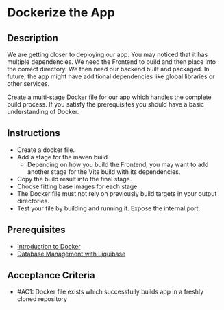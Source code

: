 # Dockerize the App

## Description

We are getting closer to deploying our app. You may noticed that it has multiple dependencies. We need the Frontend to
build and then place into the correct directory. We then need our backend built and packaged. In future, the app might
have additional dependencies like global libraries or other services.

Create a multi-stage Docker file for our app which handles the complete build process. If you satisfy the prerequisites
you should have a basic understanding of Docker.

## Instructions

- Create a docker file.
- Add a stage for the maven build.
  - Depending on how you build the Frontend, you may want to add another stage for the Vite build with its
    dependencies.
- Copy the build result into the final stage.
- Choose fitting base images for each stage.
- The Docker file must not rely on previously build targets in your output directories.
- Test your file by building and running it. Expose the internal port.

## Prerequisites

- [Introduction to Docker](/legacy/modules/essentials/introduction-to-docker.md)
- [Database Management with Liquibase](/legacy/modules/todo-app/database-management-with-liquibase.md)

## Acceptance Criteria

- #AC1: Docker file exists which successfully builds app in a freshly cloned repository
